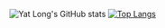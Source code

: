 ![Yat Long's GitHub stats](https://github-readme-stats.vercel.app/api?username=ychan2005&theme=radical&show_icons=true)
[![Top Langs](https://github-readme-stats.vercel.app/api/top-langs/?username=ychan2005&theme=radical&show_icons=true)](https://github.com/ychan2005/github-readme-stats)
